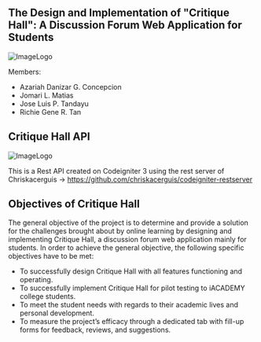 ## The Design and Implementation of "Critique Hall": A Discussion Forum Web Application for Students

![ImageLogo](https://critiquehalladmin.herokuapp.com/assets/critiquehall-dark.png)

Members:
- Azariah Danizar G. Concepcion
- Jomari L. Matias
- Jose Luis P. Tandayu
- Richie Gene R. Tan

## Critique Hall API

![ImageLogo](https://critiquehalladmin.herokuapp.com/assets/critiquehall-dark.png)

This is a Rest API created on Codeigniter 3 using the rest server of Chriskacerguis -> https://github.com/chriskacerguis/codeigniter-restserver


## Objectives of Critique Hall

The general objective of the project is to determine and provide a solution for the
challenges brought about by online learning by designing and implementing Critique
Hall, a discussion forum web application mainly for students.
In order to achieve the general objective, the following specific objectives have to
be met:
- To successfully design Critique Hall with all features functioning and operating.
- To successfully implement Critique Hall for pilot testing to iACADEMY college
students.
- To meet the student needs with regards to their academic lives and personal
development.
- To measure the project’s efficacy through a dedicated tab with fill-up forms for
feedback, reviews, and suggestions.
